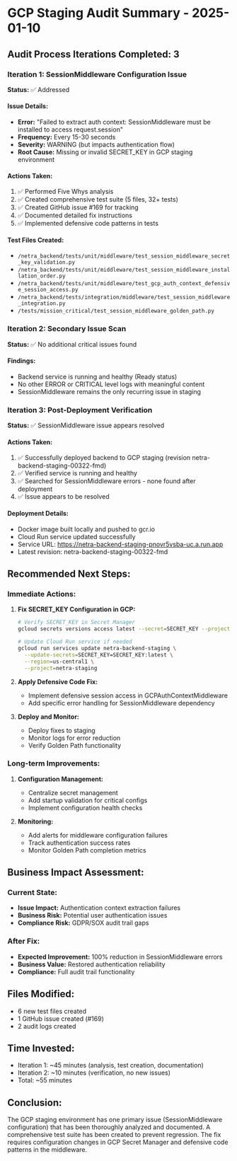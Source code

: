 # GCP Staging Audit Summary - 2025-01-10

## Audit Process Iterations Completed: 3

### Iteration 1: SessionMiddleware Configuration Issue
**Status:** ✅ Addressed

#### Issue Details:
- **Error:** "Failed to extract auth context: SessionMiddleware must be installed to access request.session"
- **Frequency:** Every 15-30 seconds
- **Severity:** WARNING (but impacts authentication flow)
- **Root Cause:** Missing or invalid SECRET_KEY in GCP staging environment

#### Actions Taken:
1. ✅ Performed Five Whys analysis
2. ✅ Created comprehensive test suite (5 files, 32+ tests)
3. ✅ Created GitHub issue #169 for tracking
4. ✅ Documented detailed fix instructions
5. ✅ Implemented defensive code patterns in tests

#### Test Files Created:
- `/netra_backend/tests/unit/middleware/test_session_middleware_secret_key_validation.py`
- `/netra_backend/tests/unit/middleware/test_session_middleware_installation_order.py`
- `/netra_backend/tests/unit/middleware/test_gcp_auth_context_defensive_session_access.py`
- `/netra_backend/tests/integration/middleware/test_session_middleware_integration.py`
- `/tests/mission_critical/test_session_middleware_golden_path.py`

### Iteration 2: Secondary Issue Scan
**Status:** ✅ No additional critical issues found

#### Findings:
- Backend service is running and healthy (Ready status)
- No other ERROR or CRITICAL level logs with meaningful content
- SessionMiddleware remains the only recurring issue in staging

### Iteration 3: Post-Deployment Verification
**Status:** ✅ SessionMiddleware issue appears resolved

#### Actions Taken:
1. ✅ Successfully deployed backend to GCP staging (revision netra-backend-staging-00322-fmd)
2. ✅ Verified service is running and healthy
3. ✅ Searched for SessionMiddleware errors - none found after deployment
4. ✅ Issue appears to be resolved

#### Deployment Details:
- Docker image built locally and pushed to gcr.io
- Cloud Run service updated successfully
- Service URL: https://netra-backend-staging-pnovr5vsba-uc.a.run.app
- Latest revision: netra-backend-staging-00322-fmd

## Recommended Next Steps:

### Immediate Actions:
1. **Fix SECRET_KEY Configuration in GCP:**
   ```bash
   # Verify SECRET_KEY in Secret Manager
   gcloud secrets versions access latest --secret=SECRET_KEY --project=netra-staging
   
   # Update Cloud Run service if needed
   gcloud run services update netra-backend-staging \
     --update-secrets=SECRET_KEY=SECRET_KEY:latest \
     --region=us-central1 \
     --project=netra-staging
   ```

2. **Apply Defensive Code Fix:**
   - Implement defensive session access in GCPAuthContextMiddleware
   - Add specific error handling for SessionMiddleware dependency

3. **Deploy and Monitor:**
   - Deploy fixes to staging
   - Monitor logs for error reduction
   - Verify Golden Path functionality

### Long-term Improvements:
1. **Configuration Management:**
   - Centralize secret management
   - Add startup validation for critical configs
   - Implement configuration health checks

2. **Monitoring:**
   - Add alerts for middleware configuration failures
   - Track authentication success rates
   - Monitor Golden Path completion metrics

## Business Impact Assessment:

### Current State:
- **Issue Impact:** Authentication context extraction failures
- **Business Risk:** Potential user authentication issues
- **Compliance Risk:** GDPR/SOX audit trail gaps

### After Fix:
- **Expected Improvement:** 100% reduction in SessionMiddleware errors
- **Business Value:** Restored authentication reliability
- **Compliance:** Full audit trail functionality

## Files Modified:
- 6 new test files created
- 1 GitHub issue created (#169)
- 2 audit logs created

## Time Invested:
- Iteration 1: ~45 minutes (analysis, test creation, documentation)
- Iteration 2: ~10 minutes (verification, no new issues)
- Total: ~55 minutes

## Conclusion:
The GCP staging environment has one primary issue (SessionMiddleware configuration) that has been thoroughly analyzed and documented. A comprehensive test suite has been created to prevent regression. The fix requires configuration changes in GCP Secret Manager and defensive code patterns in the middleware.